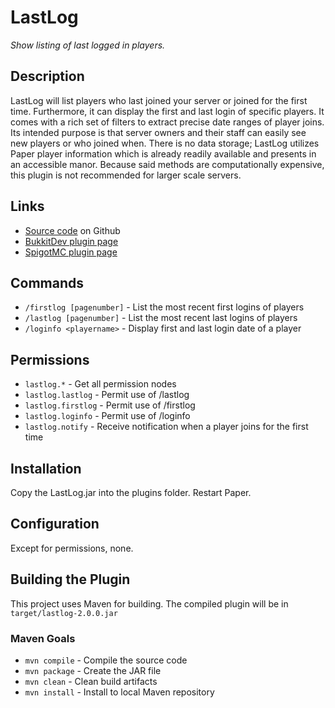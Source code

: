 # LastLog

*Show listing of last logged in players.*

## Description

LastLog will list players who last joined your server or joined for the first time.  Furthermore, it can display the first and last login of specific players.  It comes with a rich set of filters to extract precise date ranges of player joins.  Its intended purpose is that server owners and their staff can easily see new players or who joined when.  There is no data storage; LastLog utilizes Paper player information which is already readily available and presents in an accessible manor.  Because said methods are computationally expensive, this plugin is not recommended for larger scale servers.

## Links

- [Source code](https://github.com/StarTux/LastLog) on Github
- [BukkitDev plugin page](https://dev.bukkit.org/projects/lastlog)
- [SpigotMC plugin page](https://www.spigotmc.org/resources/lastlog.60944/)

## Commands

- `/firstlog [pagenumber]` - List the most recent first logins of players
- `/lastlog [pagenumber]` - List the most recent last logins of players
- `/loginfo <playername>` - Display first and last login date of a player

## Permissions

- `lastlog.*` - Get all permission nodes
- `lastlog.lastlog` - Permit use of /lastlog
- `lastlog.firstlog` - Permit use of /firstlog
- `lastlog.loginfo` - Permit use of /loginfo
- `lastlog.notify` - Receive notification when a player joins for the first time

## Installation

Copy the LastLog.jar into the plugins folder. Restart Paper.

## Configuration

Except for permissions, none.

## Building the Plugin

This project uses Maven for building.
The compiled plugin will be in `target/lastlog-2.0.0.jar`

### Maven Goals

- `mvn compile` - Compile the source code
- `mvn package` - Create the JAR file
- `mvn clean` - Clean build artifacts
- `mvn install` - Install to local Maven repository
